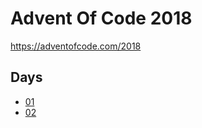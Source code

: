 # Advent Of Code 2018

https://adventofcode.com/2018

## Days

- [01](./01/src/main.rs)
- [02](./02/src/main.rs)

